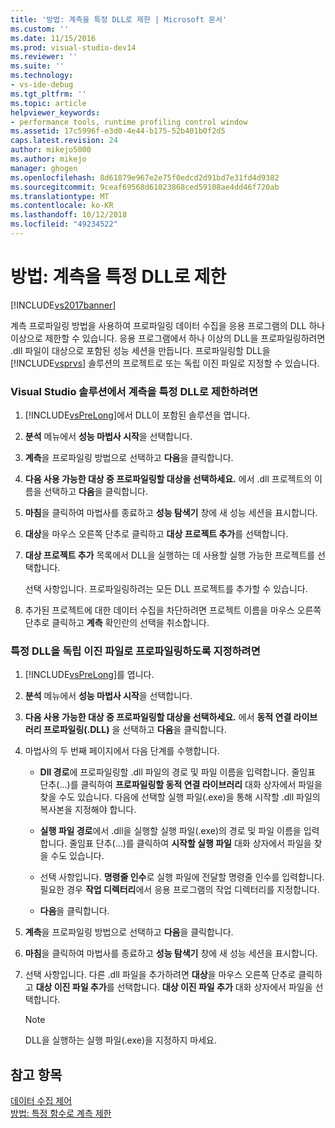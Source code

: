 ```yaml
---
title: '방법: 계측을 특정 DLL로 제한 | Microsoft 문서'
ms.custom: ''
ms.date: 11/15/2016
ms.prod: visual-studio-dev14
ms.reviewer: ''
ms.suite: ''
ms.technology:
- vs-ide-debug
ms.tgt_pltfrm: ''
ms.topic: article
helpviewer_keywords:
- performance tools, runtime profiling control window
ms.assetid: 17c5996f-e3d0-4e44-b175-52b401b0f2d5
caps.latest.revision: 24
author: mikejo5000
ms.author: mikejo
manager: ghogen
ms.openlocfilehash: 8d61879e967e2e75f0edcd2d91bd7e31fd4d9382
ms.sourcegitcommit: 9ceaf69568d61023868ced59108ae4dd46f720ab
ms.translationtype: MT
ms.contentlocale: ko-KR
ms.lasthandoff: 10/12/2018
ms.locfileid: "49234522"
---
```

# <a name="how-to-limit-instrumentation-to-specific-dlls"></a>방법: 계측을 특정 DLL로 제한
[!INCLUDE[vs2017banner](../includes/vs2017banner.md)]

계측 프로파일링 방법을 사용하여 프로파일링 데이터 수집을 응용 프로그램의 DLL 하나 이상으로 제한할 수 있습니다. 응용 프로그램에서 하나 이상의 DLL을 프로파일링하려면 .dll 파일이 대상으로 포함된 성능 세션을 만듭니다. 프로파일링할 DLL을 [!INCLUDE[vsprvs](../includes/vsprvs-md.md)] 솔루션의 프로젝트로 또는 독립 이진 파일로 지정할 수 있습니다.  
  
### <a name="to-limit-instrumentation-to-specific-dlls-in-a-visual-studio-solution"></a>Visual Studio 솔루션에서 계측을 특정 DLL로 제한하려면  
  
1.  [!INCLUDE[vsPreLong](../includes/vsprelong-md.md)]에서 DLL이 포함된 솔루션을 엽니다.  
  
2.  **분석** 메뉴에서 **성능 마법사 시작**을 선택합니다.  
  
3.  **계측**을 프로파일링 방법으로 선택하고 **다음**을 클릭합니다.  
  
4.  **다음 사용 가능한 대상 중 프로파일링할 대상을 선택하세요.** 에서 .dll 프로젝트의 이름을 선택하고 **다음**을 클릭합니다.  
  
5.  **마침**을 클릭하여 마법사를 종료하고 **성능 탐색기** 창에 새 성능 세션을 표시합니다.  
  
6.  **대상**을 마우스 오른쪽 단추로 클릭하고 **대상 프로젝트 추가**를 선택합니다.  
  
7.  **대상 프로젝트 추가** 목록에서 DLL을 실행하는 데 사용할 실행 가능한 프로젝트를 선택합니다.  
  
     선택 사항입니다. 프로파일링하려는 모든 DLL 프로젝트를 추가할 수 있습니다.  
  
8.  추가된 프로젝트에 대한 데이터 수집을 차단하려면 프로젝트 이름을 마우스 오른쪽 단추로 클릭하고 **계측** 확인란의 선택을 취소합니다.  
  
### <a name="to-specify-specific-dlls-to-profile-as-independent-binaries"></a>특정 DLL을 독립 이진 파일로 프로파일링하도록 지정하려면  
  
1.  [!INCLUDE[vsPreLong](../includes/vsprelong-md.md)]를 엽니다.  
  
2.  **분석** 메뉴에서 **성능 마법사 시작**을 선택합니다.  
  
3.  **다음 사용 가능한 대상 중 프로파일링할 대상을 선택하세요.** 에서 **동적 연결 라이브러리 프로파일링(.DLL)** 을 선택하고 **다음**을 클릭합니다.  
  
4.  마법사의 두 번째 페이지에서 다음 단계를 수행합니다.  
  
    -   **Dll 경로**에 프로파일링할 .dll 파일의 경로 및 파일 이름을 입력합니다. 줄임표 단추(...)를 클릭하여 **프로파일링할 동적 연결 라이브러리** 대화 상자에서 파일을 찾을 수도 있습니다. 다음에 선택할 실행 파일(.exe)을 통해 시작할 .dll 파일의 복사본을 지정해야 합니다.  
  
    -   **실행 파일 경로**에서 .dll을 실행할 실행 파일(.exe)의 경로 및 파일 이름을 입력합니다. 줄임표 단추(...)를 클릭하여 **시작할 실행 파일** 대화 상자에서 파일을 찾을 수도 있습니다.  
  
    -   선택 사항입니다. **명령줄 인수**로 실행 파일에 전달할 명령줄 인수를 입력합니다. 필요한 경우 **작업 디렉터리**에서 응용 프로그램의 작업 디렉터리를 지정합니다.  
  
    -   **다음**을 클릭합니다.  
  
5.  **계측**을 프로파일링 방법으로 선택하고 **다음**을 클릭합니다.  
  
6.  **마침**을 클릭하여 마법사를 종료하고 **성능 탐색기** 창에 새 성능 세션을 표시합니다.  
  
7.  선택 사항입니다. 다른 .dll 파일을 추가하려면 **대상**을 마우스 오른쪽 단추로 클릭하고 **대상 이진 파일 추가**를 선택합니다. **대상 이진 파일 추가** 대화 상자에서 파일을 선택합니다.  
  
    > [!NOTE]
    >  DLL을 실행하는 실행 파일(.exe)을 지정하지 마세요.  
  
## <a name="see-also"></a>참고 항목  
 [데이터 수집 제어](../profiling/controlling-data-collection.md)   
 [방법: 특정 함수로 계측 제한](../profiling/how-to-limit-instrumentation-to-specific-functions.md)



